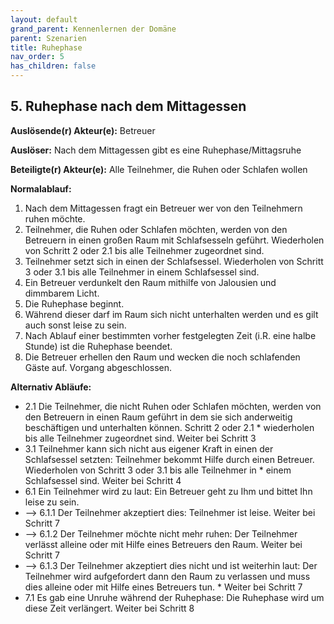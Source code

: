 ```yaml
---
layout: default
grand_parent: Kennenlernen der Domäne
parent: Szenarien
title: Ruhephase
nav_order: 5
has_children: false
---
```


## 5. Ruhephase nach dem Mittagessen

**Auslösende(r) Akteur(e):**   Betreuer

**Auslöser:** Nach dem Mittagessen gibt es eine Ruhephase/Mittagsruhe

**Beteiligte(r) Akteur(e):**   Alle Teilnehmer, die Ruhen oder Schlafen wollen 

**Normalablauf:**
1. Nach dem Mittagessen fragt ein Betreuer wer von den Teilnehmern ruhen möchte.
2. Teilnehmer, die Ruhen oder Schlafen möchten, werden von den Betreuern in einen großen Raum mit Schlafsesseln geführt. Wiederholen von Schritt 2 oder 2.1 bis alle Teilnehmer zugeordnet sind. 
3. Teilnehmer setzt sich in einen der Schlafsessel. Wiederholen von Schritt 3 oder 3.1 bis alle Teilnehmer in einem Schlafsessel sind.
4. Ein Betreuer verdunkelt den Raum mithilfe von Jalousien und dimmbarem Licht.
5. Die Ruhephase beginnt. 
6. Während dieser darf im Raum sich nicht unterhalten werden und es gilt auch sonst leise zu sein. 
7. Nach Ablauf einer bestimmten vorher festgelegten Zeit (i.R. eine halbe Stunde) ist die Ruhephase beendet. 
8. Die Betreuer erhellen den Raum und wecken die noch schlafenden Gäste auf. Vorgang abgeschlossen.

**Alternativ Abläufe:**
* 2.1 Die Teilnehmer, die nicht Ruhen oder Schlafen möchten, werden von den Betreuern in einen Raum geführt in dem sie sich anderweitig beschäftigen und unterhalten können. Schritt 2 oder 2.1 * wiederholen bis alle Teilnehmer zugeordnet sind. Weiter bei Schritt 3
* 3.1 Teilnehmer kann sich nicht aus eigener Kraft in einen der Schlafsessel setzten: Teilnehmer bekommt Hilfe durch einen Betreuer. Wiederholen von Schritt 3 oder 3.1 bis alle Teilnehmer in * einem Schlafsessel sind. Weiter bei Schritt 4
* 6.1 Ein Teilnehmer wird zu laut: Ein Betreuer geht zu Ihm und bittet Ihn leise zu sein. 
* --> 6.1.1 Der Teilnehmer akzeptiert dies: Teilnehmer ist leise. Weiter bei Schritt 7
* --> 6.1.2 Der Teilnehmer möchte nicht mehr ruhen: Der Teilnehmer verlässt alleine oder mit Hilfe eines Betreuers den Raum. Weiter bei Schritt 7
* --> 6.1.3 Der Teilnehmer akzeptiert dies nicht und ist weiterhin laut: Der Teilnehmer wird aufgefordert dann den Raum zu verlassen und muss dies alleine oder mit Hilfe eines Betreuers tun. * Weiter bei Schritt 7 
* 7.1 Es gab eine Unruhe während der Ruhephase: Die Ruhephase wird um diese Zeit verlängert. Weiter bei Schritt 8






